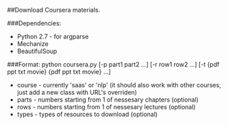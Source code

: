 ##Download Coursera materials.

###Dependencies:
* Python 2.7 - for argparse
* Mechanize
* BeautifulSoup

###Format:
python coursera.py <course> [-p part1 part2 ...] [-r row1 row2 ...] [-t {pdf ppt txt movie} {pdf ppt txt movie} ...]

* course - currently 'saas' or 'nlp' (it should also work with other courses, just add a new class with URL's overriden)
* parts - numbers starting from 1 of nessesary chapters (optional)
* rows - numbers starting from 1 of nessesary lectures (optional)
* types - types of resources to download (optional)

